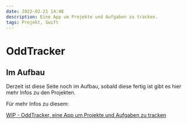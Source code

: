 ```yaml
---
date: 2022-02-21 14:48
description: Eine App um Projekte und Aufgaben zu tracken.
tags: Projekt, Swift
---
```

# OddTracker

## Im Aufbau
Derzeit ist diese Seite noch im Aufbau, sobald diese fertig ist gibt es hier mehr Infos zu den Projekten.

Für mehr Infos zu diesem:

[WIP - OddTracker, eine App um Projekte und Aufgaben zu tracken](https://github.com/OddMagnet/OddTracker)
